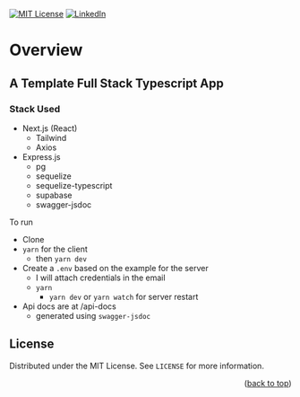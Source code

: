 <a name="readme-top"></a>

<!--
*** I'm using markdown "reference style" links for readability.
*** Reference links are enclosed in brackets [ ] instead of parentheses ( ).
*** See the bottom of this document for the declaration of the reference variables
*** for contributors-url, forks-url, etc. This is an optional, concise syntax you may use.
*** https://www.markdownguide.org/basic-syntax/#reference-style-links
-->

[![MIT License][license-shield]][license-url]
[![LinkedIn][linkedin-shield]][linkedin-url]

# Overview

## A Template Full Stack Typescript App 

### Stack Used
- Next.js (React)
    - Tailwind
    - Axios
- Express.js 
    - pg
    - sequelize
    - sequelize-typescript
    - supabase
    - swagger-jsdoc

To run 

- Clone
- `yarn` for the client
    - then `yarn dev`
- Create a `.env` based on the example for the server
    - I will attach credentials in the email
    - `yarn`
        - `yarn dev` or `yarn watch` for server restart
- Api docs are at /api-docs
    - generated using `swagger-jsdoc`

## License

Distributed under the MIT License. See `LICENSE` for more information.

<p align="right">(<a href="#readme-top">back to top</a>)</p>



[license-shield]: https://img.shields.io/github/license/othneildrew/Best-README-Template.svg?style=for-the-badge
[license-url]: https://github.com/KidesLeo/9-Languages-1-Bot/blob/main/LICENSE

[linkedin-shield]: https://img.shields.io/badge/-LinkedIn-black.svg?style=for-the-badge&logo=linkedin&colorB=555
[linkedin-url]: https://www.linkedin.com/in/kidesleo/
